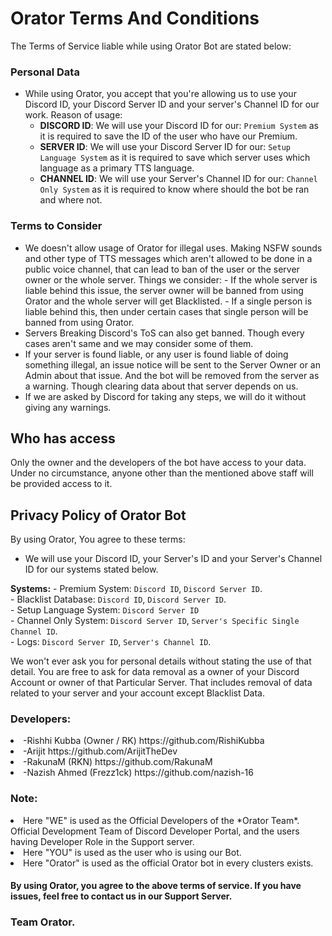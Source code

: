 # Orator Terms And Conditions
The Terms of Service liable while using Orator Bot are stated below:

### Personal Data
- While using Orator, you accept that you're allowing us to use your Discord ID, your Discord Server ID and your server's Channel ID for our work.
Reason of usage:
   - __DISCORD ID__: We will use your Discord ID for our: `Premium System` as it is required to save the ID of the user who have our Premium.
   - __SERVER ID__: We will use your Discord Server ID for our: `Setup Language System` as it is required to save which server uses which language as a primary TTS language.
   - __CHANNEL ID__: We will use your Server's Channel ID for our: `Channel Only System` as it is required to know where should the bot be ran and where not.
### Terms to Consider
- We doesn't allow usage of Orator for illegal uses. Making NSFW sounds and other type of TTS messages which aren't allowed to be done in a public voice channel, that can lead to ban of the user or the server owner or the whole server.
Things we consider:
      - If the whole server is liable behind this issue, the server owner will be banned from using Orator and the whole server will get Blacklisted.
      - If a single person is liable behind this, then under certain cases that single person will be banned from using Orator.
- Servers Breaking Discord's ToS can also get banned. Though every cases aren't same and we may consider some of them.
- If your server is found liable, or any user is found liable of doing something illegal, an issue notice will be sent to the Server Owner or an Admin about that issue. And the bot will be removed from the server as a warning. Though clearing data about that server depends on us.
- If we are asked by Discord for taking any steps, we will do it without giving any warnings. 
## Who has access

Only the owner and the developers of the bot have access to your data. Under no circumstance, anyone other than the mentioned above staff will be provided access to it.

## Privacy Policy of Orator Bot
By using Orator, You agree to these terms:

- We will use your Discord ID, your Server's ID and your Server's Channel ID for our systems stated below.

__Systems:__
    - Premium System: `Discord ID`, `Discord Server ID`. <br>
    - Blacklist Database: `Discord ID`, `Discord Server ID`. <br>
    - Setup Language System: `Discord Server ID` <br>
    - Channel Only System: `Discord Server ID`, `Server's Specific Single Channel ID`. <br>
    - Logs: `Discord Server ID`, `Server's Channel ID`. <br>

We won't ever ask you for personal details without stating the use of that detail.
You are free to ask for data removal as a owner of your Discord Account or owner of that Particular Server.
That includes removal of data related to your server and your account except Blacklist Data.

<h3>Developers:</h3>

<li>-Rishhi Kubba (Owner / RK) https://github.com/RishiKubba</li>
<li>-Arijit https://github.com/ArijitTheDev</li>
<li>-RakunaM (RKN) https://github.com/RakunaM</li>
<li>-Nazish Ahmed (Frezz1ck) https://github.com/nazish-16</li>

### Note:
<li>Here "WE" is used as the Official Developers of the *Orator Team*. Official Development Team of Discord Developer Portal, and the users having Developer Role in the Support server.</li>
<li>Here "YOU" is used as the user who is using our Bot.</li>
<li>Here "Orator" is used as the official Orator bot in every clusters exists.</li>

<h4>By using Orator, you agree to the above terms of service. If you have issues, feel free to contact us in our Support Server.<h4>

   <h3>Team Orator.</h3>

